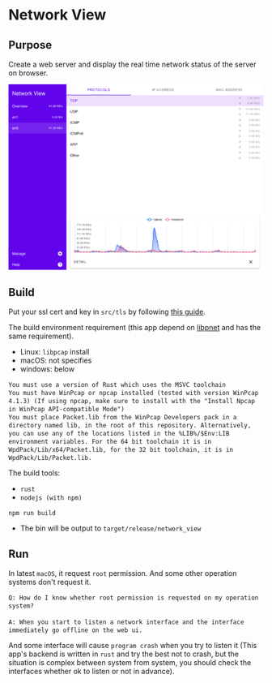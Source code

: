 # Network View

## Purpose

Create a web server and display the real time network status of the server on browser.

<img src="doc/interface.png">

## Build

Put your ssl cert and key in `src/tls` by following [this guide](src/tls/readme.md).

The build environment requirement (this app depend on [libpnet](https://github.com/libpnet/libpnet) and has the same requirement).

- Linux: `libpcap` install
- macOS: not specifies
- windows: below

```
You must use a version of Rust which uses the MSVC toolchain
You must have WinPcap or npcap installed (tested with version WinPcap 4.1.3) (If using npcap, make sure to install with the "Install Npcap in WinPcap API-compatible Mode")
You must place Packet.lib from the WinPcap Developers pack in a directory named lib, in the root of this repository. Alternatively, you can use any of the locations listed in the %LIB%/$Env:LIB environment variables. For the 64 bit toolchain it is in WpdPack/Lib/x64/Packet.lib, for the 32 bit toolchain, it is in WpdPack/Lib/Packet.lib.
```

The build tools:

- `rust`
- `nodejs (with npm)`

```console
npm run build
```

- The bin will be output to `target/release/network_view`

## Run

In latest `macOS`, it request `root` permission. And some other operation systems don't request it.

```
Q: How do I know whether root permission is requested on my operation system?

A: When you start to listen a network interface and the interface immediately go offline on the web ui.
```

And some interface will cause `program crash` when you try to listen it (This app's backend is written in `rust` and try the best not to crash, but the situation is complex between system from system, you should check the interfaces whether ok to listen or not in advance).
